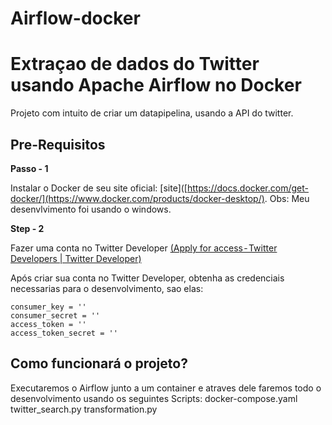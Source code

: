 # Airflow-docker

# Extraçao de dados do Twitter usando Apache Airflow no Docker

Projeto com intuito de criar um datapipelina, usando a API do twitter.


## Pre-Requisitos

**Passo  - 1**

Instalar o Docker de seu site oficial: [site]([https://docs.docker.com/get-docker/](https://www.docker.com/products/docker-desktop/).
Obs: Meu desenvlvimento foi usando o windows.

**Step - 2**

Fazer uma conta no Twitter Developer  [(Apply for access - Twitter Developers | Twitter Developer)](https://developer.twitter.com/en/apply-for-access)

Após criar sua conta no Twitter Developer, obtenha as credenciais necessarias para o desenvolvimento, sao elas:

```
consumer_key = ''           
consumer_secret = ''        
access_token = ''           
access_token_secret = ''    
```

## Como funcionará o projeto? 

Executaremos o Airflow junto a um container e atraves dele faremos todo o desenvolvimento usando os seguintes Scripts:
docker-compose.yaml
twitter_search.py
transformation.py
